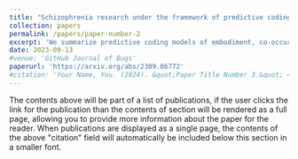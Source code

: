 ```yaml
---
title: "Schizophrenia research under the framework of predictive coding: body, language, and others (arXiv)"
collection: papers
permalink: /papers/paper-number-2
excerpt: 'We summarize predictive coding models of embodiment, co-occurrence of over- and under-weighting priors, subjective time processing, language production or comprehension, self-or-other inference, and social interaction. Corresponding impairments and clinical manifestations of schizophrenia are reviewed under these models at the same time. Finally, we discuss why and how to inaugurate a therapy turn of further research under the framework of predictive coding.'
date: 2023-09-13
#venue: 'GitHub Journal of Bugs'
paperurl: 'https://arxiv.org/abs/2309.06772'
#citation: 'Your Name, You. (2024). &quot;Paper Title Number 3.&quot; <i>GitHub Journal of Bugs</i>. 1(3).'
---
```


The contents above will be part of a list of publications, if the user clicks the link for the publication than the contents of section will be rendered as a full page, allowing you to provide more information about the paper for the reader. When publications are displayed as a single page, the contents of the above "citation" field will automatically be included below this section in a smaller font.
